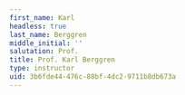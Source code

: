 ```yaml
---
first_name: Karl
headless: true
last_name: Berggren
middle_initial: ''
salutation: Prof.
title: Prof. Karl Berggren
type: instructor
uid: 3b6fde44-476c-88bf-4dc2-9711b8db673a
---
```

